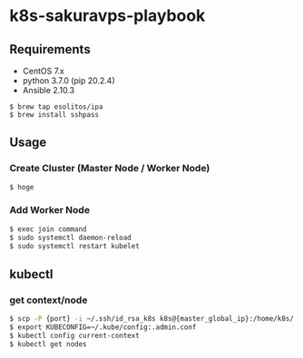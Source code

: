 # k8s-sakuravps-playbook

## Requirements

- CentOS 7.x
- python 3.7.0 (pip 20.2.4)
- Ansible 2.10.3

```
$ brew tap esolitos/ipa
$ brew install sshpass
```

## Usage

### Create Cluster (Master Node / Worker Node)

```sh
$ hoge
```

### Add Worker Node

```sh
$ exec join command
$ sudo systemctl daemon-reload
$ sudo systemctl restart kubelet
```

## kubectl

### get context/node

```sh
$ scp -P {port} -i ~/.ssh/id_rsa_k8s k8s@{master_global_ip}:/home/k8s/.kube/config ./.admin.conf
$ export KUBECONFIG=~/.kube/config:.admin.conf
$ kubectl config current-context
$ kubectl get nodes
```
